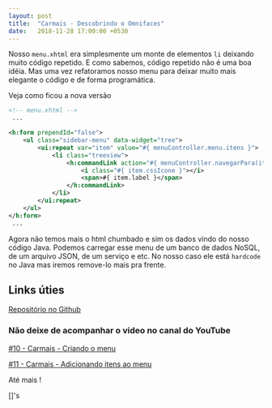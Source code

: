```yaml
---
layout: post
title:  "Carmais - Descobrindo o Omnifaces"
date:   2018-11-28 17:00:00 +0530
---
```




Nosso ```menu.xhtml``` era simplesmente um monte de elementos ```li``` deixando muito código repetido. E como sabemos, código repetido não é uma boa idéia. Mas uma vez refatoramos nosso menu para deixar muito mais elegante o código e de forma programática. 

Veja como ficou a nova versão


```xml
<!-- menu.xhtml -->
 ...

<h:form prependId="false">  
	<ul class="sidebar-menu" data-widget="tree">
	    <ui:repeat var="item" value="#{ menuController.menu.itens }">
			<li class="treeview">
				<h:commandLink action="#{ menuController.navegarPara(item.url) }">
					<i class="#{ item.cssIcone }"></i>
					<span>#{ item.label }</span>
				</h:commandLink>
			</li>
		</ui:repeat>
	</ul>   
</h:form>	
 ...

```

Agora não temos mais o html chumbado e sim os dados vindo do nosso código Java. Podemos carregar esse menu de um banco de dados NoSQL, de um arquivo JSON, de um serviço e etc. No nosso caso ele está ```hardcode``` no Java mas iremos remove-lo mais pra frente.


## Links úties

[Repositório no Github](https://github.com/BSTK/carmais)

### Não deixe de acompanhar o video no canal do YouTube

[#10 - Carmais - Criando o menu](https://youtu.be/0e1kvxKFLI8)

[#11 - Carmais - Adicionando itens ao menu](https://youtu.be/29ZCVmf93Rs)

Até mais !

[]'s
